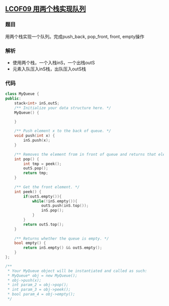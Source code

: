 ## [LCOF09 用两个栈实现队列](https://leetcode-cn.com/problems/yong-liang-ge-zhan-shi-xian-dui-lie-lcof/)

### 题目

用两个栈实现一个队列。完成push_back, pop_front, front, empty操作

### 解析

- 使用两个栈，一个入栈inS，一个出栈outS
- 元素入队压入inS栈，出队压入outS栈

### 代码

```C++
class MyQueue {
public:
    stack<int> inS,outS;
    /** Initialize your data structure here. */
    MyQueue() {

    }
    
    /** Push element x to the back of queue. */
    void push(int x) {
        inS.push(x);
    }
    
    /** Removes the element from in front of queue and returns that element. */
    int pop() {
        int tmp = peek();
        outS.pop();
        return tmp;
    }
    
    /** Get the front element. */
    int peek() {
        if(outS.empty()){
            while(!inS.empty()){
                outS.push(inS.top());
                inS.pop();
            }
        }
        return outS.top();
    }
    
    /** Returns whether the queue is empty. */
    bool empty() {
        return inS.empty() && outS.empty();
    }
};

/**
 * Your MyQueue object will be instantiated and called as such:
 * MyQueue* obj = new MyQueue();
 * obj->push(x);
 * int param_2 = obj->pop();
 * int param_3 = obj->peek();
 * bool param_4 = obj->empty();
 */
```

